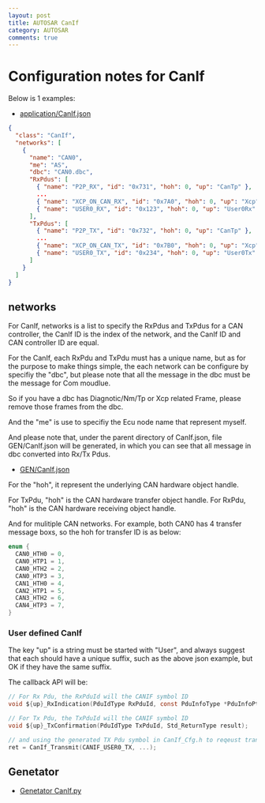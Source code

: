```yaml
---
layout: post
title: AUTOSAR CanIf
category: AUTOSAR
comments: true
---
```


# Configuration notes for CanIf

Below is 1 examples:

* [application/CanIf.json](../../app/app/config/Com/CanIf.json)

```json
{
  "class": "CanIf",
  "networks": [
    {
      "name": "CAN0",
      "me": "AS",
      "dbc": "CAN0.dbc",
      "RxPdus": [
        { "name": "P2P_RX", "id": "0x731", "hoh": 0, "up": "CanTp" },
        ...
        { "name": "XCP_ON_CAN_RX", "id": "0x7A0", "hoh": 0, "up": "Xcp" },
        { "name": "USER0_RX", "id": "0x123", "hoh": 0, "up": "User0Rx" }
      ],
      "TxPdus": [
        { "name": "P2P_TX", "id": "0x732", "hoh": 0, "up": "CanTp" },
        ...
        { "name": "XCP_ON_CAN_TX", "id": "0x7B0", "hoh": 0, "up": "Xcp" },
        { "name": "USER0_TX", "id": "0x234", "hoh": 0, "up": "User0Tx" }
      ]
    }
  ]
}
```

## networks

For CanIf, networks is a list to specify the RxPdus and TxPdus for a CAN controller, the CanIf ID is the index of the network, and the CanIf ID and CAN controller ID are equal.

For the CanIf, each RxPdu and TxPdu must has a unique name, but as for the purpose to make things simple, the each network can be configure by specifiy the "dbc", but please note that all the message in the dbc must be the message for Com moudlue.

So if you have a dbc has Diagnotic/Nm/Tp or Xcp related Frame, please remove those frames from the dbc.

And the "me" is use to specifiy the Ecu node name that represent myself.

And please note that, under the parent directory of CanIf.json, file GEN/CanIf.json will be generated, in which you can see that all message in dbc converted into Rx/Tx Pdus.

* [GEN/CanIf.json](../../app/app/config/Com/GEN/CanIf.json)

For the "hoh", it represent the underlying CAN hardware object handle.

For TxPdu, "hoh" is the CAN hardware transfer object handle.
For RxPdu, "hoh" is the CAN hardware receiving object handle.

And for mulitiple CAN networks. For example, both CAN0 has 4 transfer message boxs, so the hoh for transfer ID is as below:

```c
enum {
  CAN0_HTH0 = 0,
  CAN0_HTP1 = 1,
  CAN0_HTH2 = 2,
  CAN0_HTP3 = 3,
  CAN1_HTH0 = 4,
  CAN2_HTP1 = 5,
  CAN3_HTH2 = 6,
  CAN4_HTP3 = 7,
}
```

### User defined CanIf

The key "up" is a string must be started with "User", and always suggest that each should have a unique suffix, such as the above json example, but OK if they have the same suffix.

The callback API will be:

```c
// For Rx Pdu, the RxPduId will the CANIF symbol ID
void ${up}_RxIndication(PduIdType RxPduId, const PduInfoType *PduInfoPtr);

// For Tx Pdu, the TxPduId will the CANIF symbol ID
void ${up}_TxConfirmation(PduIdType TxPduId, Std_ReturnType result);

// and using the generated TX Pdu symbol in CanIf_Cfg.h to reqeust transmit
ret = CanIf_Transmit(CANIF_USER0_TX, ...);
```



## Genetator

* [Genetator CanIf.py](../../tools/generator/CanIf.py)